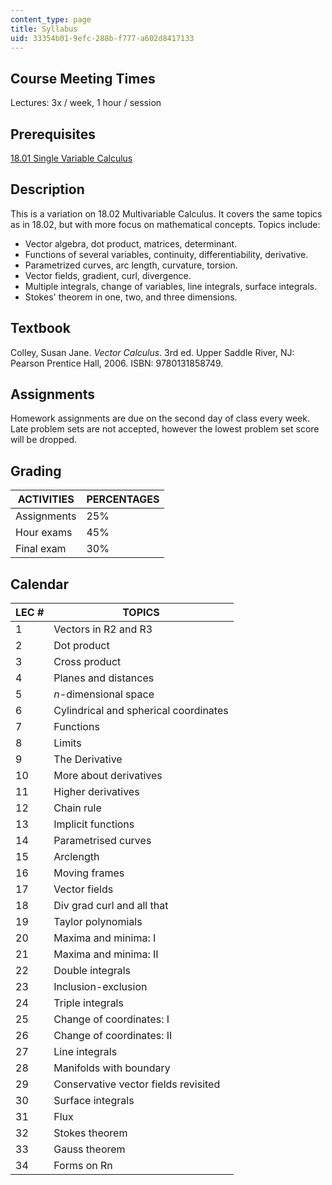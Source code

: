 ```yaml
---
content_type: page
title: Syllabus
uid: 33354b01-9efc-288b-f777-a602d8417133
---
```


Course Meeting Times
--------------------

Lectures: 3x / week, 1 hour / session

Prerequisites
-------------

[18.01 Single Variable Calculus](/courses/18-01-single-variable-calculus-fall-2006)

Description
-----------

This is a variation on 18.02 Multivariable Calculus. It covers the same topics as in 18.02, but with more focus on mathematical concepts. Topics include:

*   Vector algebra, dot product, matrices, determinant.
*   Functions of several variables, continuity, differentiability, derivative.
*   Parametrized curves, arc length, curvature, torsion.
*   Vector fields, gradient, curl, divergence.
*   Multiple integrals, change of variables, line integrals, surface integrals.
*   Stokes' theorem in one, two, and three dimensions.

Textbook
--------

Colley, Susan Jane. _Vector Calculus_. 3rd ed. Upper Saddle River, NJ: Pearson Prentice Hall, 2006. ISBN: 9780131858749.

Assignments
-----------

Homework assignments are due on the second day of class every week. Late problem sets are not accepted, however the lowest problem set score will be dropped.

Grading
-------

| ACTIVITIES | PERCENTAGES |
| --- | --- |
| Assignments | 25% |
| Hour exams | 45% |
| Final exam | 30% 

Calendar
--------

| LEC # | TOPICS |
| --- | --- |
| 1 | Vectors in R2 and R3 |
| 2 | Dot product |
| 3 | Cross product |
| 4 | Planes and distances |
| 5 | _n_\-dimensional space |
| 6 | Cylindrical and spherical coordinates |
| 7 | Functions |
| 8 | Limits |
| 9 | The Derivative |
| 10 | More about derivatives |
| 11 | Higher derivatives |
| 12 | Chain rule |
| 13 | Implicit functions |
| 14 | Parametrised curves |
| 15 | Arclength |
| 16 | Moving frames |
| 17 | Vector fields |
| 18 | Div grad curl and all that |
| 19 | Taylor polynomials |
| 20 | Maxima and minima: I |
| 21 | Maxima and minima: II |
| 22 | Double integrals |
| 23 | Inclusion-exclusion |
| 24 | Triple integrals |
| 25 | Change of coordinates: I |
| 26 | Change of coordinates: II |
| 27 | Line integrals |
| 28 | Manifolds with boundary |
| 29 | Conservative vector fields revisited |
| 30 | Surface integrals |
| 31 | Flux |
| 32 | Stokes theorem |
| 33 | Gauss theorem |
| 34 | Forms on Rn